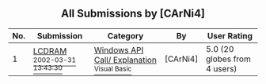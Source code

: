 ﻿<div align="center">

## All Submissions by \[CArNi4\]

</div>

No.  | Submission | Category | By   | User Rating
---- | ---------- | -------- | ---- | -----------
1 | [LCDRAM<br /><sup>2002-03-31 13:43:30</sup>](https://github.com/Planet-Source-Code/carni4-lcdram__1-33252) | [Windows API Call/ Explanation<br /><sup>Visual Basic</sup>](../ByCategory/windows-api-call-explanation__1-39.md) | \[CArNi4\] | 5.0 (20 globes from 4 users)
